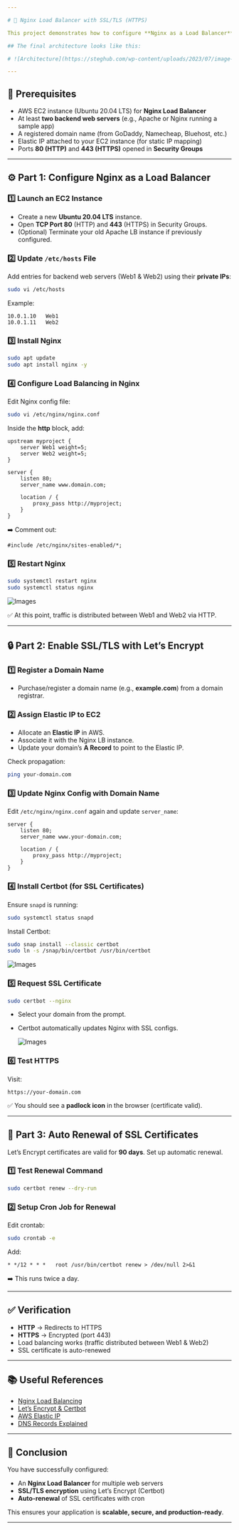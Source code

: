 ```yaml
---

# 🚀 Nginx Load Balancer with SSL/TLS (HTTPS)

This project demonstrates how to configure **Nginx as a Load Balancer** for multiple web servers and secure the traffic using **SSL/TLS certificates** from [Let’s Encrypt](https://letsencrypt.org/) via **Certbot**.

## The final architecture looks like this:

# ![Architecture](https://steghub.com/wp-content/uploads/2023/07/image-42-1024x623.png)

---
```


## 📌 Prerequisites

* AWS EC2 instance (Ubuntu 20.04 LTS) for **Nginx Load Balancer**
* At least **two backend web servers** (e.g., Apache or Nginx running a sample app)
* A registered domain name (from GoDaddy, Namecheap, Bluehost, etc.)
* Elastic IP attached to your EC2 instance (for static IP mapping)
* Ports **80 (HTTP)** and **443 (HTTPS)** opened in **Security Groups**

---

## ⚙️ Part 1: Configure Nginx as a Load Balancer

### 1️⃣ Launch an EC2 Instance

* Create a new **Ubuntu 20.04 LTS** instance.
* Open **TCP Port 80** (HTTP) and **443** (HTTPS) in Security Groups.
* (Optional) Terminate your old Apache LB instance if previously configured.

### 2️⃣ Update `/etc/hosts` File

Add entries for backend web servers (Web1 & Web2) using their **private IPs**:

```bash
sudo vi /etc/hosts
```

Example:

```
10.0.1.10   Web1
10.0.1.11   Web2
```

### 3️⃣ Install Nginx

```bash
sudo apt update
sudo apt install nginx -y
```

### 4️⃣ Configure Load Balancing in Nginx

Edit Nginx config file:

```bash
sudo vi /etc/nginx/nginx.conf
```

Inside the **http** block, add:

```nginx
upstream myproject {
    server Web1 weight=5;
    server Web2 weight=5;
}

server {
    listen 80;
    server_name www.domain.com;

    location / {
        proxy_pass http://myproject;
    }
}
```

➡️ Comment out:

```nginx
#include /etc/nginx/sites-enabled/*;
```

### 5️⃣ Restart Nginx

```bash
sudo systemctl restart nginx
sudo systemctl status nginx
```
   ![Images](images/image1.png)

✅ At this point, traffic is distributed between Web1 and Web2 via HTTP.

---

## 🔒 Part 2: Enable SSL/TLS with Let’s Encrypt

### 1️⃣ Register a Domain Name

* Purchase/register a domain name (e.g., **example.com**) from a domain registrar.

### 2️⃣ Assign Elastic IP to EC2

* Allocate an **Elastic IP** in AWS.
* Associate it with the Nginx LB instance.
* Update your domain’s **A Record** to point to the Elastic IP.

Check propagation:

```bash
ping your-domain.com
```

### 3️⃣ Update Nginx Config with Domain Name

Edit `/etc/nginx/nginx.conf` again and update `server_name`:

```nginx
server {
    listen 80;
    server_name www.your-domain.com;

    location / {
        proxy_pass http://myproject;
    }
}
```

### 4️⃣ Install Certbot (for SSL Certificates)

Ensure `snapd` is running:

```bash
sudo systemctl status snapd
```

Install Certbot:

```bash
sudo snap install --classic certbot
sudo ln -s /snap/bin/certbot /usr/bin/certbot
```
   ![Images](images/image2.png)
   
### 5️⃣ Request SSL Certificate

```bash
sudo certbot --nginx
```
* Select your domain from the prompt.
* Certbot automatically updates Nginx with SSL configs.
   
   ![Images](images/image3.png)

### 6️⃣ Test HTTPS

Visit:

```
https://your-domain.com
```

✅ You should see a **padlock icon** in the browser (certificate valid).

---

## 🔄 Part 3: Auto Renewal of SSL Certificates

Let’s Encrypt certificates are valid for **90 days**. Set up automatic renewal.

### 1️⃣ Test Renewal Command

```bash
sudo certbot renew --dry-run
```

### 2️⃣ Setup Cron Job for Renewal

Edit crontab:

```bash
sudo crontab -e
```

Add:

```
* */12 * * *   root /usr/bin/certbot renew > /dev/null 2>&1
```

➡️ This runs twice a day.

---

## ✅ Verification

* **HTTP** → Redirects to HTTPS
* **HTTPS** → Encrypted (port 443)
* Load balancing works (traffic distributed between Web1 & Web2)
* SSL certificate is auto-renewed

---

## 📚 Useful References

* [Nginx Load Balancing](https://nginx.org/en/docs/http/load_balancing.html)
* [Let’s Encrypt & Certbot](https://certbot.eff.org/)
* [AWS Elastic IP](https://docs.aws.amazon.com/AWSEC2/latest/UserGuide/elastic-ip-addresses-eip.html)
* [DNS Records Explained](https://www.cloudflare.com/learning/dns/dns-records/)

---

## 🎉 Conclusion

You have successfully configured:

* An **Nginx Load Balancer** for multiple web servers
* **SSL/TLS encryption** using Let’s Encrypt (Certbot)
* **Auto-renewal** of SSL certificates with cron

This ensures your application is **scalable, secure, and production-ready**.

---